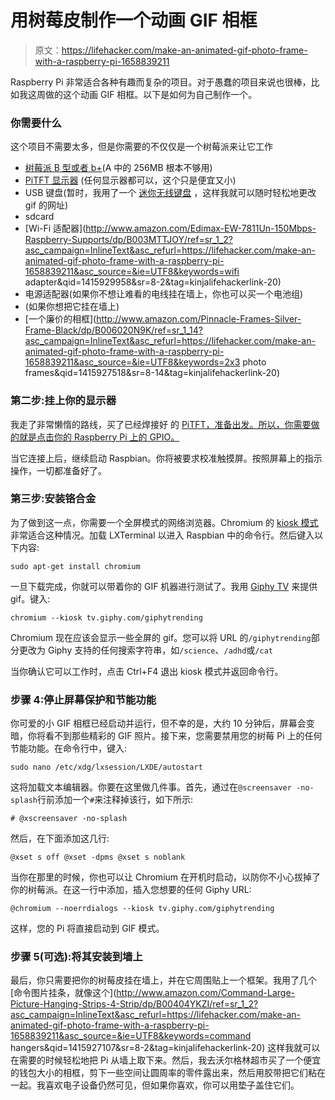 # 用树莓皮制作一个动画 GIF 相框

> 原文：<https://lifehacker.com/make-an-animated-gif-photo-frame-with-a-raspberry-pi-1658839211>

Raspberry Pi 非常适合各种有趣而复杂的项目。对于愚蠢的项目来说也很棒，比如我这周做的这个动画 GIF 相框。以下是如何为自己制作一个。



### 你需要什么

这个项目不需要太多，但是你需要的不仅仅是一个树莓派来让它工作

*   [树莓派 B 型或者 b+](https://www.amazon.com/dp/B00LPESRUK?asc_campaign=InlineText&asc_refurl=https://lifehacker.com/make-an-animated-gif-photo-frame-with-a-raspberry-pi-1658839211&asc_source=&linkCode=ogi&psc=1&smid=AN9XFB4R34UOI&tag=kinjalifehackerlink-20&th=1)(A 中的 256MB 根本不够用)
*   [PiTFT 显示器](http://www.adafruit.com/products/1601) (任何显示器都可以，这个只是便宜又小)
*   USB 键盘(暂时，我用了一个 [迷你无线键盘](http://www.amazon.com/gp/product/B00556NMMW/ref=oh_aui_detailpage_o04_s00?asc_campaign=InlineText&asc_refurl=https://lifehacker.com/make-an-animated-gif-photo-frame-with-a-raspberry-pi-1658839211&asc_source=&ie=UTF8&psc=1&tag=kinjalifehackerlink-20) ，这样我就可以随时轻松地更改 gif 的网址)
*   sdcard
*   [Wi-Fi 适配器](http://www.amazon.com/Edimax-EW-7811Un-150Mbps-Raspberry-Supports/dp/B003MTTJOY/ref=sr_1_2?asc_campaign=InlineText&asc_refurl=https://lifehacker.com/make-an-animated-gif-photo-frame-with-a-raspberry-pi-1658839211&asc_source=&ie=UTF8&keywords=wifi adapter&qid=1415929958&sr=8-2&tag=kinjalifehackerlink-20)
*   电源适配器(如果你不想让难看的电线挂在墙上，你也可以买一个电池组)
*   (如果你想把它挂在墙上)
*   [一个廉价的相框](http://www.amazon.com/Pinnacle-Frames-Silver-Frame-Black/dp/B006020N9K/ref=sr_1_14?asc_campaign=InlineText&asc_refurl=https://lifehacker.com/make-an-animated-gif-photo-frame-with-a-raspberry-pi-1658839211&asc_source=&ie=UTF8&keywords=2x3 photo frames&qid=1415927518&sr=8-14&tag=kinjalifehackerlink-20)

### 第二步:挂上你的显示器

我走了非常懒惰的路线，买了已经焊接好 的 [PiTFT，准备出发。所以，你需要做的就是点击你的 Raspberry Pi 上的 GPIO。](http://www.adafruit.com/product/1601)

当它连接上后，继续启动 Raspbian。你将被要求校准触摸屏。按照屏幕上的指示操作，一切都准备好了。

### 第三步:安装铬合金

为了做到这一点，你需要一个全屏模式的网络浏览器。Chromium 的 [kiosk 模式](http://lifehacker.com/use-chromes-kiosk-mode-to-limit-someones-access-to-yo-1243433249) 非常适合这种情况。加载 LXTerminal 以进入 Raspbian 中的命令行。然后键入以下内容:

```
sudo apt-get install chromium
```

一旦下载完成，你就可以带着你的 GIF 机器进行测试了。我用 [Giphy TV](http://giphy.com/giphytv) 来提供 gif。键入:

```
chromium --kiosk tv.giphy.com/giphytrending
```

Chromium 现在应该会显示一些全屏的 gif。您可以将 URL 的`/giphytrending`部分更改为 Giphy 支持的任何搜索字符串，如`/science`、`/adhd`或`/cat`

当你确认它可以工作时，点击 Ctrl+F4 退出 kiosk 模式并返回命令行。

### 步骤 4:停止屏幕保护和节能功能

你可爱的小 GIF 相框已经启动并运行，但不幸的是，大约 10 分钟后，屏幕会变暗，你将看不到那些精彩的 GIF 照片。接下来，您需要禁用您的树莓 Pi 上的任何节能功能。在命令行中，键入:

```
sudo nano /etc/xdg/lxsession/LXDE/autostart 
```

这将加载文本编辑器。你要在这里做几件事。首先，通过在`@screensaver -no-splash`行前添加一个`#`来注释掉该行，如下所示:

```
# @xscreensaver -no-splash 
```

然后，在下面添加这几行:

```
@xset s off @xset -dpms @xset s noblank 
```

当你在那里的时候，你也可以让 Chromium 在开机时启动，以防你不小心拔掉了你的树莓派。在这一行中添加，插入您想要的任何 Giphy URL:

```
@chromium --noerrdialogs --kiosk tv.giphy.com/giphytrending 
```

这样，您的 Pi 将直接启动到 GIF 模式。

### **步骤 5(可选):将其安装到墙上**

最后，你只需要把你的树莓皮挂在墙上，并在它周围贴上一个框架。我用了几个 [命令图片挂条，就像这个](http://www.amazon.com/Command-Large-Picture-Hanging-Strips-4-Strip/dp/B00404YKZI/ref=sr_1_2?asc_campaign=InlineText&asc_refurl=https://lifehacker.com/make-an-animated-gif-photo-frame-with-a-raspberry-pi-1658839211&asc_source=&ie=UTF8&keywords=command hangers&qid=1415927107&sr=8-2&tag=kinjalifehackerlink-20) 这样我就可以在需要的时候轻松地把 Pi 从墙上取下来。然后，我去沃尔格林超市买了一个便宜的钱包大小的相框，剪下一些空间让圆周率的零件露出来，然后用胶带把它们粘在一起。我喜欢电子设备仍然可见，但如果你喜欢，你可以用垫子盖住它们。